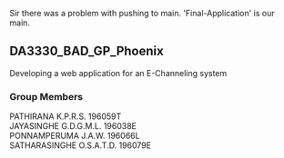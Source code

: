 Sir there was a problem with pushing to main. 'Final-Application' is our main.

## DA3330_BAD_GP_Phoenix
Developing a web application for an E-Channeling system

### Group Members
PATHIRANA K.P.R.S. 196059T <br>
JAYASINGHE G.D.G.M.L. 196038E <br>
PONNAMPERUMA J.A.W. 196066L <br>
SATHARASINGHE O.S.A.T.D. 196079E
